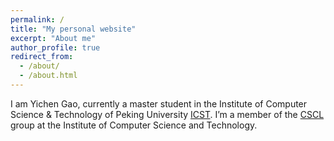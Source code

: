 ```yaml
---
permalink: /
title: "My personal website"
excerpt: "About me"
author_profile: true
redirect_from: 
  - /about/
  - /about.html
---
```

I am Yichen Gao, currently a master student in the Institute of Computer Science & Technology of Peking University [ICST](http://www.icst.pku.edu.cn/). I’m a member of the [CSCL](http://59.108.48.27/cscl/) group at the Institute of Computer Science and Technology.
